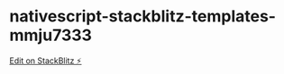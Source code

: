 # nativescript-stackblitz-templates-mmju7333

[Edit on StackBlitz ⚡️](https://stackblitz.com/edit/nativescript-stackblitz-templates-vzi2u3)